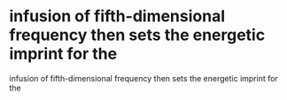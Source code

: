 # infusion of fifth-dimensional frequency then sets the energetic imprint for the

infusion of fifth-dimensional frequency then sets the energetic imprint for the